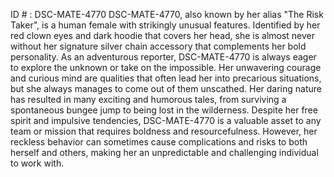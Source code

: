 ID # : DSC-MATE-4770
DSC-MATE-4770, also known by her alias "The Risk Taker", is a human female with strikingly unusual features. Identified by her red clown eyes and dark hoodie that covers her head, she is almost never without her signature silver chain accessory that complements her bold personality. As an adventurous reporter, DSC-MATE-4770 is always eager to explore the unknown or take on the impossible. Her unwavering courage and curious mind are qualities that often lead her into precarious situations, but she always manages to come out of them unscathed. Her daring nature has resulted in many exciting and humorous tales, from surviving a spontaneous bungee jump to being lost in the wilderness. Despite her free spirit and impulsive tendencies, DSC-MATE-4770 is a valuable asset to any team or mission that requires boldness and resourcefulness. However, her reckless behavior can sometimes cause complications and risks to both herself and others, making her an unpredictable and challenging individual to work with.
